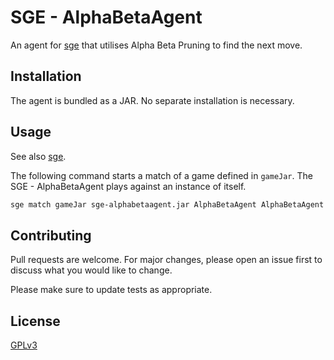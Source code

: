 # SGE - AlphaBetaAgent

An agent for [sge](https://gitlab.com/StrategyGameEngine/Strategy-Game-Engine)
that utilises Alpha Beta Pruning to find the next move.

## Installation

The agent is bundled as a JAR. No separate installation is necessary.

## Usage

See also [sge](https://gitlab.com/StrategyGameEngine/Strategy-Game-Engine).

The following command starts a match of a game defined in `gameJar`. The SGE -
AlphaBetaAgent plays against an instance of itself.

```bash
sge match gameJar sge-alphabetaagent.jar AlphaBetaAgent AlphaBetaAgent
```

## Contributing

Pull requests are welcome. For major changes, please open an issue first
to discuss what you would like to change.

Please make sure to update tests as appropriate.

## License

[GPLv3](https://choosealicense.com/licenses/gpl-3.0/)
